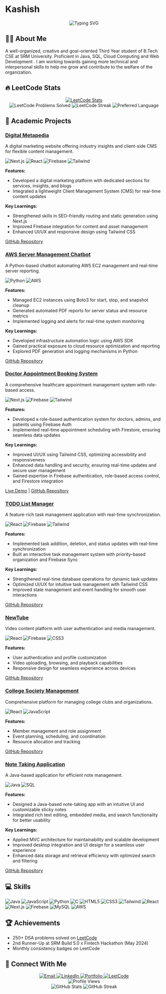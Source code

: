 # Kashish 

<div align="center">
  <img src="https://readme-typing-svg.herokuapp.com?font=Fira+Code&size=30&pause=1000&center=true&vCenter=true&random=false&width=500&height=70&lines=Full-Stack+Developer;Cloud+Computing+Enthusiast;Java+%7C+React+%7C+AWS" alt="Typing SVG" />
</div>

## 👨‍💻 About Me
A well-organized, creative and goal-oriented Third Year student of B.Tech CSE at SRM University. Proficient in Java, SQL, 
Cloud Computing and Web Development . I am working towards gaining more technical and interpersonal skills to help me grow and contribute to the 
welfare of the organization.

## 🔥 LeetCode Stats

<div align="center">
  <a href="https://leetcode.com/u/itskashishverma/">
    <img src="https://leetcard.jacoblin.cool/itskashishverma?theme=dark&font=Baloo%202&ext=heatmap" alt="LeetCode Stats"/>
  </a>
</div>

<div align="center">
  <img src="https://img.shields.io/badge/250+-Problems%20Solved-43853D?style=for-the-badge&logo=leetcode&logoColor=white" alt="LeetCode Problems Solved"/>
  <img src="https://img.shields.io/badge/50%20Days%20Streak-FF2D20?style=for-the-badge&logo=leetcode&logoColor=white" alt="LeetCode Streak"/>
  <img src="https://img.shields.io/badge/Java-Preferred%20Language-blue?style=for-the-badge&logo=java&logoColor=white" alt="Preferred Language"/>
</div>

## 🚀 Academic Projects

### [Digital Metapedia](https://github.com/kashishver-ma/digital-metapedia)  
A digital marketing website offering industry insights and client-side CMS for flexible content management.

<img src="https://img.shields.io/badge/Next.js-000000?style=for-the-badge&logo=next.js&logoColor=white" alt="Next.js"/> <img src="https://img.shields.io/badge/React-61DAFB?style=for-the-badge&logo=react&logoColor=black" alt="React"/> <img src="https://img.shields.io/badge/Firebase-FFCA28?style=for-the-badge&logo=firebase&logoColor=black" alt="Firebase"/> <img src="https://img.shields.io/badge/Tailwind-06B6D4?style=for-the-badge&logo=tailwindcss&logoColor=white" alt="Tailwind"/>

**Features:**
- Developed a digital marketing platform with dedicated sections for services, insights, and blogs  
- Integrated a lightweight Client Management System (CMS) for real-time content updates  

**Key Learnings:**
- Strengthened skills in SEO-friendly routing and static generation using Next.js  
- Improved Firebase integration for content and asset management  
- Enhanced UI/UX and responsive design using Tailwind CSS  

[GitHub Repository](https://github.com/kashishver-ma/diigitalmetapedia)


### [AWS Server Management Chatbot](https://github.com/vision-pro-ai/chatbot-server-management)  
A Python-based chatbot automating AWS EC2 management and real-time server reporting.

<img src="https://img.shields.io/badge/Python-3776AB?style=for-the-badge&logo=python&logoColor=white" alt="Python"/> <img src="https://img.shields.io/badge/AWS-232F3E?style=for-the-badge&logo=amazon-aws&logoColor=white" alt="AWS"/>

**Features:**
- Managed EC2 instances using Boto3 for start, stop, and snapshot cleanup  
- Generated automated PDF reports for server status and resource metrics  
- Implemented logging and alerts for real-time system monitoring  

**Key Learnings:**
- Developed infrastructure automation logic using AWS SDK  
- Gained practical exposure to cloud resource optimization and reporting  
- Explored PDF generation and logging mechanisms in Python  

[GitHub Repository](https://github.com/kashishver-ma/aws-server-bot)


### [Doctor Appointment Booking System](https://doctorappointmentbooking-teal.vercel.app/) 
A comprehensive healthcare appointment management system with role-based access.

<img src="https://img.shields.io/badge/Next.js-000000?style=for-the-badge&logo=next.js&logoColor=white" alt="Next.js"/> <img src="https://img.shields.io/badge/Firebase-FFCA28?style=for-the-badge&logo=firebase&logoColor=black" alt="Firebase"/> <img src="https://img.shields.io/badge/Tailwind-06B6D4?style=for-the-badge&logo=tailwindcss&logoColor=white" alt="Tailwind"/>

**Features:**
- Developed a role-based authentication system for doctors, admins, and patients using Firebase Auth
- Implemented real-time appointment scheduling with Firestore, ensuring seamless data updates

**Key Learnings:**
- Improved UI/UX using Tailwind CSS, optimizing accessibility and responsiveness
- Enhanced data handling and security, ensuring real-time updates and secure user management
- Gained expertise in Firebase authentication, role-based access control, and Firestore integration

[Live Demo](https://doctorappointmentbooking-teal.vercel.app/) | [GitHub Repository](https://github.com/kashishver-ma/doctorappointmentbooking)

### [TODO List Manager](https://github.com/kashishver-ma/todo-list)
A feature-rich task management application with real-time synchronization.

<img src="https://img.shields.io/badge/React-61DAFB?style=for-the-badge&logo=react&logoColor=black" alt="React"/> <img src="https://img.shields.io/badge/Firebase-FFCA28?style=for-the-badge&logo=firebase&logoColor=black" alt="Firebase"/> <img src="https://img.shields.io/badge/Tailwind-06B6D4?style=for-the-badge&logo=tailwindcss&logoColor=white" alt="Tailwind"/>

**Features:**
- Implemented task addition, deletion, and status updates with real-time synchronization
- Built an interactive task management system with priority-based organization and Firebase Sync

**Key Learnings:**
- Strengthened real-time database operations for dynamic task updates
- Optimized UI/UX for intuitive task management with Tailwind CSS
- Improved state management and event handling for smooth user interactions

[GitHub Repository](https://github.com/kashishver-ma/todo-list)

### [NewTube](https://github.com/kashishver-ma/newtube)
Video content platform with user authentication and media management.

<img src="https://img.shields.io/badge/React-61DAFB?style=for-the-badge&logo=react&logoColor=black" alt="React"/> <img src="https://img.shields.io/badge/Firebase-FFCA28?style=for-the-badge&logo=firebase&logoColor=black" alt="Firebase"/> <img src="https://img.shields.io/badge/CSS3-1572B6?style=for-the-badge&logo=css3&logoColor=white" alt="CSS3"/>

**Features:**
- User authentication and profile customization
- Video uploading, browsing, and playback capabilities
- Responsive design for seamless experience across devices

[GitHub Repository](https://github.com/kashishver-ma/newtube)

### [College Society Management](https://github.com/kashishver-ma/college-society-management)
Comprehensive platform for managing college clubs and organizations.

<img src="https://img.shields.io/badge/React-61DAFB?style=for-the-badge&logo=react&logoColor=black" alt="React"/> <img src="https://img.shields.io/badge/JavaScript-F7DF1E?style=for-the-badge&logo=javascript&logoColor=black" alt="JavaScript"/>

**Features:**
- Member management and role assignment
- Event planning, scheduling, and coordination
- Resource allocation and tracking

[GitHub Repository](https://github.com/kashishver-ma/college-society-management)

### [Note Taking Application](https://github.com/kashishver-ma/notesweb)
A Java-based application for efficient note management.

<img src="https://img.shields.io/badge/Java-ED8B00?style=for-the-badge&logo=java&logoColor=white" alt="Java"/> <img src="https://img.shields.io/badge/SQL-4479A1?style=for-the-badge&logo=mysql&logoColor=white" alt="SQL"/>

**Features:**
- Designed a Java-based note-taking app with an intuitive UI and customizable sticky notes
- Integrated rich text editing, embedded media, and search functionality for better usability

**Key Learnings:**
- Applied MVC architecture for maintainability and scalable development
- Improved desktop integration and UI design for a seamless user experience
- Enhanced data storage and retrieval efficiency with optimized search and filtering

[GitHub Repository](https://github.com/kashishver-ma/notesweb)

## 💻 Skills

<div>
  <img src="https://img.shields.io/badge/Java-ED8B00?style=for-the-badge&logo=openjdk&logoColor=white" alt="Java"/>
  <img src="https://img.shields.io/badge/JavaScript-F7DF1E?style=for-the-badge&logo=javascript&logoColor=black" alt="JavaScript"/>
  <img src="https://img.shields.io/badge/Python-3776AB?style=for-the-badge&logo=python&logoColor=white" alt="Python"/>
  <img src="https://img.shields.io/badge/C-00599C?style=for-the-badge&logo=c&logoColor=white" alt="C"/>
  <img src="https://img.shields.io/badge/HTML5-E34F26?style=for-the-badge&logo=html5&logoColor=white" alt="HTML5"/>
  <img src="https://img.shields.io/badge/CSS3-1572B6?style=for-the-badge&logo=css3&logoColor=white" alt="CSS3"/>
  <img src="https://img.shields.io/badge/Tailwind-06B6D4?style=for-the-badge&logo=tailwindcss&logoColor=white" alt="Tailwind"/>
  <img src="https://img.shields.io/badge/React-61DAFB?style=for-the-badge&logo=react&logoColor=black" alt="React"/>
  <img src="https://img.shields.io/badge/Next.js-000000?style=for-the-badge&logo=next.js&logoColor=white" alt="Next.js"/>
  <img src="https://img.shields.io/badge/Firebase-FFCA28?style=for-the-badge&logo=firebase&logoColor=black" alt="Firebase"/>
  <img src="https://img.shields.io/badge/MySQL-4479A1?style=for-the-badge&logo=mysql&logoColor=white" alt="MySQL"/>
  <img src="https://img.shields.io/badge/AWS-232F3E?style=for-the-badge&logo=amazon-aws&logoColor=white" alt="AWS"/>
</div>

## 🏆 Achievements
- 250+ DSA problems solved on [LeetCode](https://leetcode.com/u/itskashishverma/)
- 2nd Runner-Up at SRM Build 5.0 x Fintech Hackathon (May 2024)
- Monthly consistency badges on LeetCode

## 🔗 Connect With Me

<div align="center">
  <a href="mailto:itskashishverma@gmail.com">
    <img src="https://img.shields.io/badge/Email-D14836?style=for-the-badge&logo=gmail&logoColor=white" alt="Email"/>
  </a>
  <a href="https://www.linkedin.com/in/kashish-verma-7756a62b6/">
    <img src="https://img.shields.io/badge/LinkedIn-0077B5?style=for-the-badge&logo=linkedin&logoColor=white" alt="LinkedIn"/>
  </a>
  <a href="https://portfolio-kashishverma-kashishs-projects-f07284ca.vercel.app/">
    <img src="https://img.shields.io/badge/Portfolio-000000?style=for-the-badge&logo=vercel&logoColor=white" alt="Portfolio"/>
  </a>
  <a href="https://leetcode.com/u/itskashishverma/">
    <img src="https://img.shields.io/badge/LeetCode-FFA116?style=for-the-badge&logo=leetcode&logoColor=black" alt="LeetCode"/>
  </a>
</div>

<div align="center">
  <img src="https://komarev.com/ghpvc/?username=kashishver-ma&style=flat-square&color=blue" alt="Profile Views"/>
</div>

<div align="center">
  <img src="https://github-readme-stats.vercel.app/api?username=kashishver-ma&show_icons=true&theme=tokyonight" alt="GitHub Stats" />
  <img src="https://github-readme-streak-stats.herokuapp.com/?user=kashishver-ma&theme=tokyonight" alt="GitHub Streak" />
</div>
